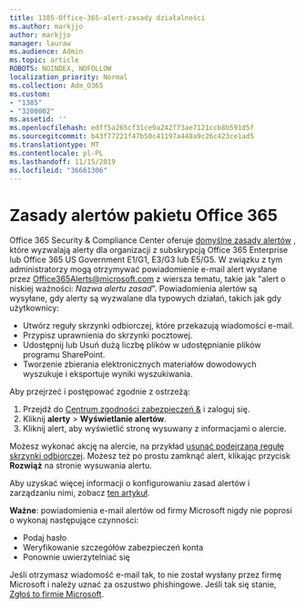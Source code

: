 ```yaml
---
title: 1385-Office-365-alert-zasady działalności
ms.author: markjjo
author: markjjo
manager: lauraw
ms.audience: Admin
ms.topic: article
ROBOTS: NOINDEX, NOFOLLOW
localization_priority: Normal
ms.collection: Adm_O365
ms.custom:
- "1385"
- "3200002"
ms.assetid: ''
ms.openlocfilehash: edff5a265cf31ce9a242f73ae7121ccb8b591d5f
ms.sourcegitcommit: b43f77221f47b50c41197a448a9c26c423ce1ad5
ms.translationtype: MT
ms.contentlocale: pl-PL
ms.lasthandoff: 11/15/2019
ms.locfileid: "36661306"
---
```

# <a name="office-365-alert-policies"></a>Zasady alertów pakietu Office 365

Office 365 Security & Compliance Center oferuje [domyślne zasady alertów](https://docs.microsoft.com/office365/securitycompliance/alert-policies#default-alert-policies) , które wyzwalają alerty dla organizacji z subskrypcją Office 365 Enterprise lub Office 365 US Government E1/G1, E3/G3 lub E5/G5. W związku z tym administratorzy mogą otrzymywać powiadomienie e-mail alert wysłane przez Office365Alerts@microsoft.com z wiersza tematu, takie jak "alert o niskiej ważności: *Nazwa alertu zasad*". Powiadomienia alertów są wysyłane, gdy alerty są wyzwalane dla typowych działań, takich jak gdy użytkownicy:

- Utwórz reguły skrzynki odbiorczej, które przekazują wiadomości e-mail.
- Przypisz uprawnienia do skrzynki pocztowej.
- Udostępnij lub Usuń dużą liczbę plików w udostępnianie plików programu SharePoint.
- Tworzenie zbierania elektronicznych materiałów dowodowych wyszukuje i eksportuje wyniki wyszukiwania.

Aby przejrzeć i postępować zgodnie z ostrzeżą:

1. Przejdź do [Centrum zgodności zabezpieczeń &](https://protection.office.com) i zaloguj się.
2. Kliknij **alerty** > **Wyświetlanie alertów**.
3. Kliknij alert, aby wyświetlić stronę wysuwany z informacjami o alercie.

Możesz wykonać akcję na alercie, na przykład [usunąć podejrzaną regułę skrzynki odbiorczej](https://docs.microsoft.com/office365/securitycompliance/responding-to-a-compromised-email-account). Możesz też po prostu zamknąć alert, klikając przycisk **Rozwiąż** na stronie wysuwania alertu.

Aby uzyskać więcej informacji o konfigurowaniu zasad alertów i zarządzaniu nimi, zobacz [ten artykuł](https://docs.microsoft.com/office365/securitycompliance/alert-policies).

**Ważne**: powiadomienia e-mail alertów od firmy Microsoft nigdy nie poprosi o wykonaj następujące czynności:

- Podaj hasło
- Weryfikowanie szczegółów zabezpieczeń konta
- Ponownie uwierzytelniać się

Jeśli otrzymasz wiadomość e-mail tak, to nie został wysłany przez firmę Microsoft i należy uznać za oszustwo phishingowe. Jeśli tak się stanie, [Zgłoś to firmie Microsoft](https://docs.microsoft.com/office365/SecurityCompliance/report-junk-email-and-phishing-scams-in-outlook-on-the-web-eop).
